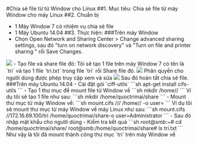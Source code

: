 #Chia sẻ file từ từ Window cho Linux
##1. Mục tiêu:
Chia sẻ file từ máy Window cho máy Linux
##2. Chuẩn bị
- 1 Máy Window 7 có nhiệm vụ chia sẻ file
- 1 Máy Ubuntu 14.04
##3. Thực hiện:
###Trên máy Window
- Chọn Open Network and Sharing Center > Change advanced sharing settings, sau đó "turn on network discovery" và "Turn on file and printer sharing " rồi Save Changes.
<img src="http://genknews.genkcdn.vn/2013/4-5bf8d.jpg">
- Tạo file và share file đó:
Tôi sẽ tạo 1 file trên máy Window 7 có tên là `tri` và tạo 1 file `tri.txt` trong file `tri` rồi Share file đó.
<img src="http://i.imgur.com/QW9UtzZ.png">
Phân quyền cho người dùng được phép truy cập xem và sửa
<img src="http://i.imgur.com/tT48jMO.png">
Sau đó hoàn tất chia sẻ file.
###Trên máy Ubuntu 14.04
- Cài đặt gói `ciff-utils`
```sh
apt-get install cifs-utils
```
- Tạo 1 thư mục để mount file từ Window về
```sh
mkdir /home/<user_name>/<folder_name>
```
Ví dụ tôi sẽ tạo 1 file như sau:
```sh
mkdir /home/quoctrimai/share
```
- Mount thư mục từ máy Window về:
```sh
mount.cifs //<name_WinPC>/<folder_share> /home/<user_name>/<folder_name> -o user=<user_name_WinPC>
```
Ví dụ tôi sẽ mount thư mục từ máy Window về máy Linux như sau:
```sh
mount.cifs //172.16.69.100/tri /home/quoctrimai/share-o user=Administrator
```
- Sau đó nhập mật khẩu cho người dùng
- Kiểm tra kết quả 
```sh
root@smb:~# cd /home/quoctrimai/share/
root@smb:/home/quoctrimai/share# ls
tri.txt
```
Như vậy là tôi đã mount thành công thư mục `tri` trên máy Window về

